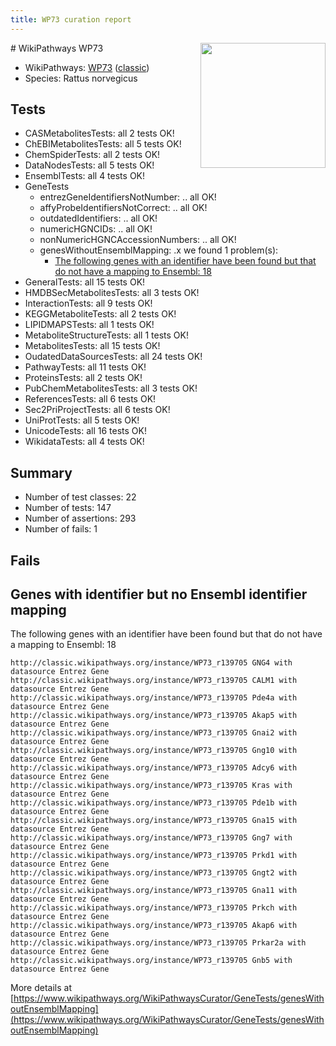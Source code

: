 ```yaml
---
title: WP73 curation report
---
```


<img style="float: right; width: 200px" src="https://upload.wikimedia.org/wikipedia/commons/thumb/8/83/Wplogo_with_text_500.png/640px-Wplogo_with_text_500.png" />
# WikiPathways WP73

* WikiPathways: [WP73](https://wikipathways.org/pathways/WP73) ([classic](https://classic.wikipathways.org/instance/WP73))
* Species: Rattus norvegicus
## Tests
* CASMetabolitesTests: all 2 tests OK!
* ChEBIMetabolitesTests: all 5 tests OK!
* ChemSpiderTests: all 2 tests OK!
* DataNodesTests: all 5 tests OK!
* EnsemblTests: all 4 tests OK!
* GeneTests
    * entrezGeneIdentifiersNotNumber: .. all OK!
    * affyProbeIdentifiersNotCorrect: .. all OK!
    * outdatedIdentifiers: .. all OK!
    * numericHGNCIDs: .. all OK!
    * nonNumericHGNCAccessionNumbers: .. all OK!
    * genesWithoutEnsemblMapping: .x we found 1 problem(s):
        * [The following genes with an identifier have been found but that do not have a mapping to Ensembl: 18](#c4e54315)
* GeneralTests: all 15 tests OK!
* HMDBSecMetabolitesTests: all 3 tests OK!
* InteractionTests: all 9 tests OK!
* KEGGMetaboliteTests: all 2 tests OK!
* LIPIDMAPSTests: all 1 tests OK!
* MetaboliteStructureTests: all 1 tests OK!
* MetabolitesTests: all 15 tests OK!
* OudatedDataSourcesTests: all 24 tests OK!
* PathwayTests: all 11 tests OK!
* ProteinsTests: all 2 tests OK!
* PubChemMetabolitesTests: all 3 tests OK!
* ReferencesTests: all 6 tests OK!
* Sec2PriProjectTests: all 6 tests OK!
* UniProtTests: all 5 tests OK!
* UnicodeTests: all 16 tests OK!
* WikidataTests: all 4 tests OK!


## Summary

* Number of test classes: 22
* Number of tests: 147
* Number of assertions: 293
* Number of fails: 1

## Fails

<a name="c4e54315" />

## Genes with identifier but no Ensembl identifier mapping

The following genes with an identifier have been found but that do not have a mapping to Ensembl: 18
```
http://classic.wikipathways.org/instance/WP73_r139705 GNG4 with datasource Entrez Gene
http://classic.wikipathways.org/instance/WP73_r139705 CALM1 with datasource Entrez Gene
http://classic.wikipathways.org/instance/WP73_r139705 Pde4a with datasource Entrez Gene
http://classic.wikipathways.org/instance/WP73_r139705 Akap5 with datasource Entrez Gene
http://classic.wikipathways.org/instance/WP73_r139705 Gnai2 with datasource Entrez Gene
http://classic.wikipathways.org/instance/WP73_r139705 Gng10 with datasource Entrez Gene
http://classic.wikipathways.org/instance/WP73_r139705 Adcy6 with datasource Entrez Gene
http://classic.wikipathways.org/instance/WP73_r139705 Kras with datasource Entrez Gene
http://classic.wikipathways.org/instance/WP73_r139705 Pde1b with datasource Entrez Gene
http://classic.wikipathways.org/instance/WP73_r139705 Gna15 with datasource Entrez Gene
http://classic.wikipathways.org/instance/WP73_r139705 Gng7 with datasource Entrez Gene
http://classic.wikipathways.org/instance/WP73_r139705 Prkd1 with datasource Entrez Gene
http://classic.wikipathways.org/instance/WP73_r139705 Gngt2 with datasource Entrez Gene
http://classic.wikipathways.org/instance/WP73_r139705 Gna11 with datasource Entrez Gene
http://classic.wikipathways.org/instance/WP73_r139705 Prkch with datasource Entrez Gene
http://classic.wikipathways.org/instance/WP73_r139705 Akap6 with datasource Entrez Gene
http://classic.wikipathways.org/instance/WP73_r139705 Prkar2a with datasource Entrez Gene
http://classic.wikipathways.org/instance/WP73_r139705 Gnb5 with datasource Entrez Gene
```

More details at [https://www.wikipathways.org/WikiPathwaysCurator/GeneTests/genesWithoutEnsemblMapping](https://www.wikipathways.org/WikiPathwaysCurator/GeneTests/genesWithoutEnsemblMapping)

